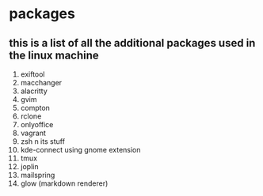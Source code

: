 # packages
## this is a list of all the additional packages used in the linux machine

1. exiftool
2. macchanger
3. alacritty
4. gvim
5. compton
6. rclone
7. onlyoffice
8. vagrant
9. zsh n its stuff
10. kde-connect using gnome extension
11. tmux
12. joplin
13. mailspring
14. glow (markdown renderer)

<br>

